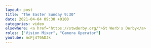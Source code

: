 ```yaml
---
layout: post
title: "The Easter Sunday 9:30"
date: 2021-04-04 09:30 +0100
categories: video
elsewhere: <a href="https://stwderby.org/">St Werb's Derby</a>
roles: ["Vision Mixer", "Camera Operator"]
youtube: mcPj4T9ADJk
---
```

